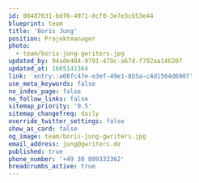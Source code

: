 ```yaml
---
id: 08487631-bdf6-4971-8cf0-3e7e3cb53e44
blueprint: team
title: 'Boris Jung'
position: Projektmanager
photo:
  - team/boris-jung-gwriters.jpg
updated_by: 94ade404-9791-479c-a67d-f792aa146207
updated_at: 1665141364
link: 'entry::a08fc47e-e3ef-49e1-8b5a-c4d1504d6907'
use_meta_keywords: false
no_index_page: false
no_follow_links: false
sitemap_priority: '0.5'
sitemap_changefreq: daily
override_twitter_settings: false
show_as_card: false
og_image: team/boris-jung-gwriters.jpg
email_address: jung@gwriters.de
published: true
phone_number: '+49 30 809332362'
breadcrumbs_active: true
---
```

